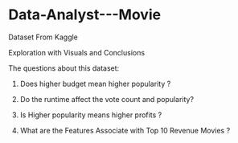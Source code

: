 # Data-Analyst---Movie
Dataset From Kaggle

Exploration with Visuals and Conclusions

The questions about this dataset:

1) Does higher budget mean higher popularity ?

2) Do the runtime affect the vote count and popularity?

3) Is Higher popularity means higher profits ?

4) What are the Features Associate with Top 10 Revenue Movies ?
